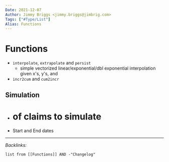 ```yaml
---
Date: 2021-12-07
Author: Jimmy Briggs <jimmy.briggs@jimbrig.com>
Tags: ["#Type/List"]
Alias: Functions
---
```


# Functions

- `interpolate`, `extrapolate` and `persist`
	- simple vectorized linear/exponential/dbl exponential interpolation given x's, y's, and 
- `incr2cum` and `cum2incr`

## Simulation

- # of claims to simulate
- Start and End dates


***

*Backlinks:*

```dataview
list from [[Functions]] AND -"Changelog"
```